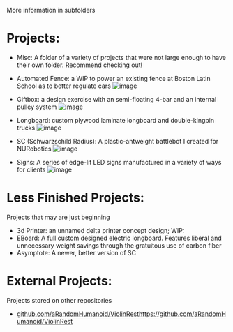 More information in subfolders

# Projects: 
  
- Misc: A folder of a variety of projects that were not large enough to have their own folder. Recommend checking out!

- Automated Fence: a WIP to power an existing fence at Boston Latin School as to better regulate cars
  ![image](https://github.com/user-attachments/assets/9a8e91dd-3639-48a4-99fb-368e40ff79e5)


- Giftbox: a design exercise with an semi-floating 4-bar and an internal pulley system
  ![image](https://github.com/aRandomHumanoid/CAD/assets/51519362/33dd6d7e-90d4-44e1-b0bc-6a79cef57d32)


- Longboard: custom plywood laminate longboard and double-kingpin trucks
  ![image](https://github.com/aRandomHumanoid/CAD/assets/51519362/54ffbf5e-3a77-4e04-9438-4fe8e92382c4)


- SC (Schwarzschild Radius): A plastic-antweight battlebot I created for NURobotics 
  ![image](https://github.com/aRandomHumanoid/CAD/assets/51519362/6624c545-8954-4b41-81c6-bc0a0f522ebd)

- Signs: A series of edge-lit LED signs manufactured in a variety of ways for clients
  ![image](https://github.com/user-attachments/assets/8a28edcf-fd61-4b19-9b06-b6f6e9df5ec5)

# Less Finished Projects: 
Projects that may are just beginning

- 3d Printer: an unnamed delta printer concept design; WIP:
- EBoard: A full custom designed electric longboard. Features liberal and unnecessary weight savings through the gratuitous use of carbon fiber
- Asymptote: A newer, better version of SC


# External Projects: 
Projects stored on other repositories

- [github.com/aRandomHumanoid/ViolinRest](https://github.com/aRandomHumanoid/ViolinRest)https://github.com/aRandomHumanoid/ViolinRest
